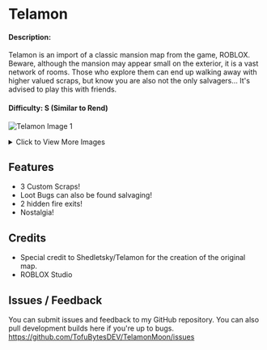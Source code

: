 # Telamon

#### Description:
Telamon is an import of a classic mansion map from the game, ROBLOX. Beware, although the mansion may appear small on the exterior, it is a vast network of rooms. Those who explore them can end up walking away with higher valued scraps, but know you are also not the only salvagers... It's advised to play this with friends.

#### Difficulty: S (Similar to Rend)

![Telamon Image 1](https://i.imgur.com/6p6hQr6.jpg)

<details>
  <summary>Click to View More Images</summary>

  ![Telamon Image 2](https://i.imgur.com/WHvdkKL.jpg)

  ![Telamon Image 3](https://i.imgur.com/Ww0g8G8.jpg)

  ![Telamon Image 4](https://i.imgur.com/8CH6bIa.jpg)
</details>

## Features
- 3 Custom Scraps!
- Loot Bugs can also be found salvaging!
- 2 hidden fire exits!
- Nostalgia!

## Credits
- Special credit to Shedletsky/Telamon for the creation of the original map.
- ROBLOX Studio

## Issues / Feedback
You can submit issues and feedback to my GitHub repository. You can also pull development builds here if you're up to bugs.
https://github.com/TofuBytesDEV/TelamonMoon/issues
